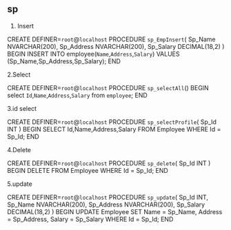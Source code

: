 sp
----------------------------------
1. Insert

CREATE DEFINER=`root`@`localhost` PROCEDURE `sp_EmpInsert`(
Sp_Name NVARCHAR(200),
Sp_Address NVARCHAR(200),
Sp_Salary  DECIMAL(18,2)
)
BEGIN
INSERT INTO employee(`Name`,`Address`,`Salary`)
VALUES (Sp_Name,Sp_Address,Sp_Salary);
END

2.Select 

CREATE DEFINER=`root`@`localhost` PROCEDURE `sp_selectAll`()
BEGIN
select `Id`,`Name`,`Address`,`Salary` from `employee`;
END

3.id select

CREATE DEFINER=`root`@`localhost` PROCEDURE `sp_selectProfile`(
   Sp_Id INT
)
BEGIN
SELECT Id,Name,Address,Salary FROM Employee WHERE Id = Sp_Id;
END

4.Delete 

CREATE DEFINER=`root`@`localhost` PROCEDURE `sp_delete`(
    Sp_Id INT
)
BEGIN
    DELETE FROM Employee
    WHERE Id = Sp_Id;
END


5.update 


CREATE DEFINER=`root`@`localhost` PROCEDURE `sp_update`(
	Sp_Id INT,
    Sp_Name NVARCHAR(200),
    Sp_Address NVARCHAR(200),
    Sp_Salary DECIMAL(18,2)
)
BEGIN
    UPDATE Employee
    SET 
        Name = Sp_Name,
        Address = Sp_Address,
        Salary = Sp_Salary
    WHERE 
        Id = Sp_Id;
END
